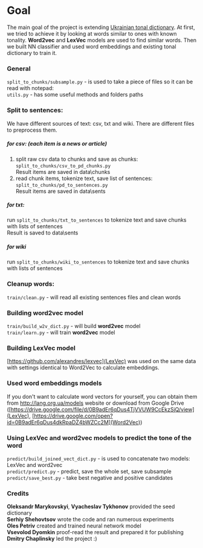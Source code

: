 # Goal
The main goal of the project is extending [Ukrainian tonal dictionary](https://github.com/lang-uk/tone-dict-uk). At first, we tried to achieve it by looking at words similar to ones with known tonality. **Word2vec** and **LexVec** models are used to find similar words. Then we built NN classifier and used word embeddings and existing tonal dictionary to train it.

### General
`split_to_chunks/subsample.py` - is used to take a piece of files so it can be read with notepad:  
`utils.py` - has some useful methods and folders paths

### Split to sentences:
We have different sources of text: csv, txt and wiki. There are different files to preprocess them.

##### for csv: (each item is a news or article)

1. split raw csv data to chunks and save as chunks: `split_to_chunks/csv_to_pd_chunks.py`  
Result items are saved in data\chunks  
2. read chunk items, tokenize text, save list of sentences: `split_to_chunks/pd_to_sentences.py`  
Result items are saved in data\sents

##### for txt:
run `split_to_chunks/txt_to_sentences` to tokenize text and save chunks with lists of sentences   
Result is saved to data\sents
 
##### for wiki
run `split_to_chunks/wiki_to_sentences` to tokenize text and save chunks with lists of sentences  

### Cleanup words:
`train/clean.py` - will read all existing sentences files and clean words

### Building word2vec model
`train/build_w2v_dict.py` - will build **word2vec** model  
`train/learn.py` - will train **word2vec** model

### Building LexVec model
[https://github.com/alexandres/lexvec](LexVec) was used on the same data with settings identical to Word2Vec to calculate embeddings.

### Used word embeddings models
If you don't want to calculate word vectors for yourself, you can obtain them from http://lang.org.ua/models website or download from Google Drive ([https://drive.google.com/file/d/0B9adEr6qDus4TjVVUW9CcEkzSjQ/view](LexVec), [https://drive.google.com/open?id=0B9adEr6qDus4dkRpaDZ4bWZCc2M](Word2Vec))

### Using LexVec and word2vec models to predict the tone of the word
`predict/build_joined_vect_dict.py` - is used to concatenate two models: LexVec and word2vec  
`predict/predict.py` - predict, save the whole set, save subsample  
`predict/save_best.py` - take best negative and positive candidates  

### Credits
**Oleksandr Marykovskyi**, **Vyacheslav Tykhonov** provided the seed dictionary  
**Serhiy Shehovtsov** wrote the code and ran numerous experiments  
**Oles Petriv** created and trained neural network model  
**Vsevolod Dyomkin** proof-read the result and prepared it for publishing  
**Dmitry Chaplinsky** led the project :)
